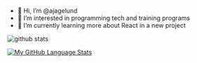 - 👋 Hi, I’m @ajagelund
- 👀 I’m interested in programming tech and training programs
- 🌱 I’m currently learning more about React in a new project
<!-- - 💞️ I’m looking to collaborate on ... -->
<!-- - 📫 How to reach me ... -->

<!---
ajagelund/ajagelund is a ✨ special ✨ repository because its `README.md` (this file) appears on your GitHub profile.
You can click the Preview link to take a look at your changes.
--->


![github stats](https://github-readme-stats.vercel.app/api?username=ajagelund&show_icons=true&theme=dark)

[![My GitHub Language Stats](https://github-readme-stats.vercel.app/api/top-langs/?username=ajagelund&langs_count=6&layout=compact&theme=dark)]()

